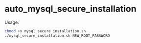 # auto_mysql_secure_installation

Usage:

``` bash
chmod +x mysql_secure_installation.sh
./mysql_secure_installation.sh NEW_ROOT_PASSWORD
```

